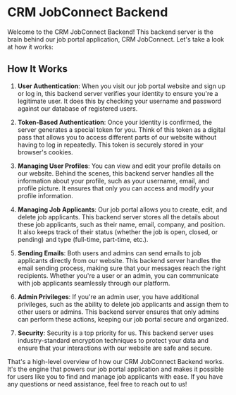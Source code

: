 # CRM JobConnect Backend

Welcome to the CRM JobConnect Backend! This backend server is the brain behind our job portal application, CRM JobConnect. Let's take a look at how it works:

## How It Works

1. **User Authentication**: When you visit our job portal website and sign up or log in, this backend server verifies your identity to ensure you're a legitimate user. It does this by checking your username and password against our database of registered users.

2. **Token-Based Authentication**: Once your identity is confirmed, the server generates a special token for you. Think of this token as a digital pass that allows you to access different parts of our website without having to log in repeatedly. This token is securely stored in your browser's cookies.

3. **Managing User Profiles**: You can view and edit your profile details on our website. Behind the scenes, this backend server handles all the information about your profile, such as your username, email, and profile picture. It ensures that only you can access and modify your profile information.

4. **Managing Job Applicants**: Our job portal allows you to create, edit, and delete job applicants. This backend server stores all the details about these job applicants, such as their name, email, company, and position. It also keeps track of their status (whether the job is open, closed, or pending) and type (full-time, part-time, etc.).

5. **Sending Emails**: Both users and admins can send emails to job applicants directly from our website. This backend server handles the email sending process, making sure that your messages reach the right recipients. Whether you're a user or an admin, you can communicate with job applicants seamlessly through our platform.

6. **Admin Privileges**: If you're an admin user, you have additional privileges, such as the ability to delete job applicants and assign them to other users or admins. This backend server ensures that only admins can perform these actions, keeping our job portal secure and organized.

7. **Security**: Security is a top priority for us. This backend server uses industry-standard encryption techniques to protect your data and ensure that your interactions with our website are safe and secure.


That's a high-level overview of how our CRM JobConnect Backend works. It's the engine that powers our job portal application and makes it possible for users like you to find and manage job applicants with ease. If you have any questions or need assistance, feel free to reach out to us!
